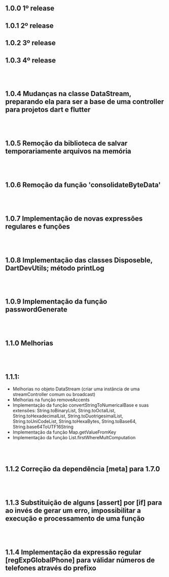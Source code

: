 ## 1.0.0 1º release

## 1.0.1 2º release

## 1.0.2 3º release

## 1.0.3 4º release

</br>
</br>

## 1.0.4 Mudanças na classe DataStream, preparando ela para ser a base de uma controller para projetos dart e flutter

</br>
</br>

## 1.0.5 Remoção da biblioteca de salvar temporariamente arquivos na memória

</br>
</br>

## 1.0.6 Remoção da função 'consolidateByteData'

</br>
</br>

## 1.0.7 Implementação de novas expressões regulares e funções

</br>
</br>

## 1.0.8 Implementação das classes Disposeble, DartDevUtils; método printLog 

</br>
</br>

## 1.0.9 Implementação da função passwordGenerate

</br>
</br>

## 1.1.0 Melhorias

</br>
</br>

## 1.1.1:
- Melhorias no objeto DataStream (criar uma instância de uma streamController comum ou broadcast)
- Melhorias na função removeAccents
- Implementação da função convertStringToNumericalBase e suas extensões: String.toBinaryList, String.toOctalList, String.toHexadecimalList, String.toDuotrigesimalList, String.toUniCodeList, String.toHexaBytes, String.toBase64, String.base64ToUTF16String
- Implementação da função Map.getValueFromKey
- Implementação da função List.firstWhereMultComputation

</br>
</br>

## 1.1.2 Correção da dependência [meta] para 1.7.0

</br>
</br>

## 1.1.3 Substituição de alguns [assert] por [if] para ao invés de gerar um erro, impossibilitar a execução e processamento de uma função

</br>
</br>

## 1.1.4 Implementação da expressão regular [regExpGlobalPhone] para válidar números de telefones através do prefixo
